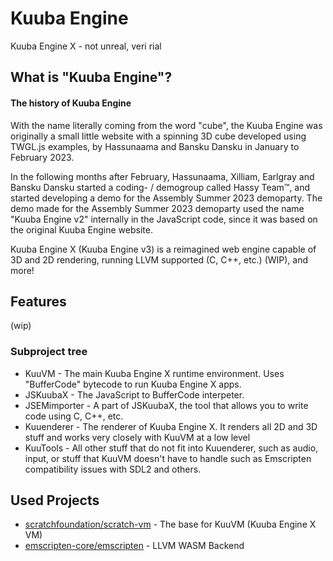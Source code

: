 # Kuuba Engine
Kuuba Engine X - not unreal, veri rial


## What is "Kuuba Engine"?
#### The history of Kuuba Engine
With the name literally coming from the word "cube", the Kuuba Engine was originally a small little website with a spinning 3D cube developed using TWGL.js examples, by Hassunaama and Bansku Dansku in January to February 2023.

In the following months after February, Hassunaama, Xilliam, Earlgray and Bansku Dansku started a coding- / demogroup called Hassy Team™, and started developing a demo for the Assembly Summer 2023 demoparty. The demo made for the Assembly Summer 2023 demoparty used the name "Kuuba Engine v2" internally in the JavaScript code, since it was based on the original Kuuba Engine website.

Kuuba Engine X (Kuuba Engine v3) is a reimagined web engine capable of 3D and 2D rendering, running LLVM supported (C, C++, etc.) (WIP), and more!

## Features

(wip)

### Subproject tree

- KuuVM - The main Kuuba Engine X runtime environment. Uses "BufferCode" bytecode to run Kuuba Engine X apps.
- JSKuubaX - The JavaScript to BufferCode interpeter.
- JSEMimporter - A part of JSKuubaX, the tool that allows you to write code using C, C++, etc.
- Kuuenderer - The renderer of Kuuba Engine X. It renders all 2D and 3D stuff and works very closely with KuuVM at a low level
- KuuTools - All other stuff that do not fit into Kuuenderer, such as audio, input, or stuff that KuuVM doesn't have to handle such as Emscripten compatibility issues with SDL2 and others.

## Used Projects 

- [scratchfoundation/scratch-vm](https://github.com/scratchfoundation/scratch-vm) - The base for KuuVM (Kuuba Engine X VM)
- [emscripten-core/emscripten](https://github.com/emscripten-core/emscripten) - LLVM WASM Backend
